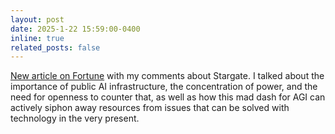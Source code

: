 ```yaml
---
layout: post
date: 2025-1-22 15:59:00-0400
inline: true
related_posts: false
---
```


[New article on Fortune](https://fortune.com/2025/01/22/openai-stargate-ai-sam-altman-donald-trump/) with my comments about Stargate. I talked about the importance of public AI infrastructure, the concentration of power, and the need for openness to counter that, as well as how this mad dash for AGI can actively siphon away resources from issues that can be solved with technology in the very present.